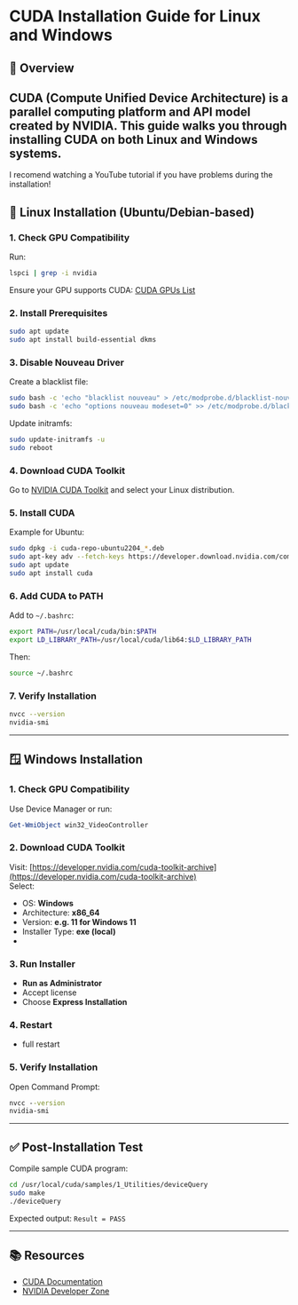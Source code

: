 
# CUDA Installation Guide for Linux and Windows

## 🚀 Overview
CUDA (Compute Unified Device Architecture) is a parallel computing platform and API model created by NVIDIA. This guide walks you through installing CUDA on both Linux and Windows systems.
---

I recomend watching a YouTube tutorial if you have problems during the installation!

## 🐧 Linux Installation (Ubuntu/Debian-based)

### 1. Check GPU Compatibility
Run:
```bash
lspci | grep -i nvidia
```
Ensure your GPU supports CUDA: [CUDA GPUs List](https://developer.nvidia.com/cuda-gpus)

### 2. Install Prerequisites
```bash
sudo apt update
sudo apt install build-essential dkms
```

### 3. Disable Nouveau Driver
Create a blacklist file:
```bash
sudo bash -c 'echo "blacklist nouveau" > /etc/modprobe.d/blacklist-nouveau.conf'
sudo bash -c 'echo "options nouveau modeset=0" >> /etc/modprobe.d/blacklist-nouveau.conf'
```
Update initramfs:
```bash
sudo update-initramfs -u
sudo reboot
```

### 4. Download CUDA Toolkit
Go to [NVIDIA CUDA Toolkit](https://developer.nvidia.com/cuda-downloads) and select your Linux distribution.

### 5. Install CUDA
Example for Ubuntu:
```bash
sudo dpkg -i cuda-repo-ubuntu2204_*.deb
sudo apt-key adv --fetch-keys https://developer.download.nvidia.com/compute/cuda/repos/ubuntu2204/x86_64/7fa2af80.pub
sudo apt update
sudo apt install cuda
```

### 6. Add CUDA to PATH
Add to `~/.bashrc`:
```bash
export PATH=/usr/local/cuda/bin:$PATH
export LD_LIBRARY_PATH=/usr/local/cuda/lib64:$LD_LIBRARY_PATH
```
Then:
```bash
source ~/.bashrc
```

### 7. Verify Installation
```bash
nvcc --version
nvidia-smi
```

---

## 🪟 Windows Installation

### 1. Check GPU Compatibility
Use Device Manager or run:
```powershell
Get-WmiObject win32_VideoController
```

### 2. Download CUDA Toolkit
   Visit: [https://developer.nvidia.com/cuda-toolkit-archive](https://developer.nvidia.com/cuda-toolkit-archive)  
   Select:
   - OS: **Windows**
   - Architecture: **x86_64**
   - Version: **e.g. 11 for Windows 11**
   - Installer Type: **exe (local)**
   - 
### 3. Run Installer
   - **Run as Administrator**
   - Accept license  
   - Choose **Express Installation**

### 4. Restart
  - full restart


### 5. Verify Installation
Open Command Prompt:
```cmd
nvcc --version
nvidia-smi
```
---

## ✅ Post-Installation Test

Compile sample CUDA program:
```bash
cd /usr/local/cuda/samples/1_Utilities/deviceQuery
sudo make
./deviceQuery
```

Expected output: `Result = PASS`

---

## 📚 Resources
- [CUDA Documentation](https://docs.nvidia.com/cuda/)
- [NVIDIA Developer Zone](https://developer.nvidia.com/)



